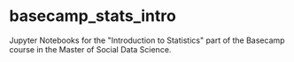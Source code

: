 # basecamp_stats_intro
Jupyter Notebooks for the "Introduction to Statistics" part of the Basecamp course in the Master of Social Data Science.
